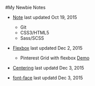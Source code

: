 
#My Newbie Notes

* [Note](https://github.com/estherj-hsu/NewbieNotes/blob/master/note.md) last updated Oct 19, 2015
   - Git
   - CSS3/HTML5
   - Sass/SCSS

* [Flexbox](https://github.com/estherj-hsu/NewbieNotes/blob/master/flexbox.md) last updated Dec 2, 2015
   - Pinterest Grid with flexbox [Demo](http://codepen.io/estherj-hsu/pen/bVXOMY)

* [Centering](https://github.com/estherj-hsu/NewbieNotes/blob/master/centering.md) last updatd Dec 3, 2015

* [font-face](https://github.com/estherj-hsu/NewbieNotes/blob/master/font-face.md) last updatd Dec 3, 2015
